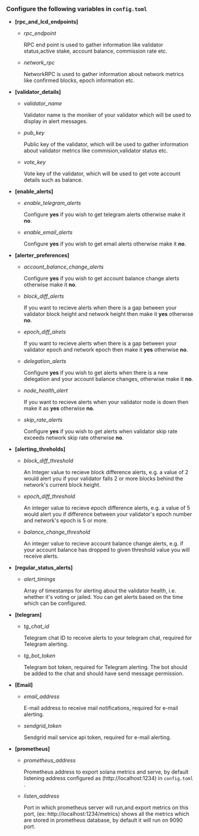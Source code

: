 ### Configure the following variables in `config.toml`
- **[rpc_and_lcd_endpoints]**
  - *rpc_endpoint*

      RPC end point is used to gather information like validator status,active stake, account balance, commission rate etc.
   - *network_rpc*

      NetworkRPC is used to gather information about network metrics like confirmed blocks, epoch information etc.

- **[validator_details]**

   - *validator_name*
   
      Validator name is the moniker of your validator which will be used to display in alert messages.

   - *pub_key*
  
      Public key of the validator, which will be used to gather information about validator metrics like commision,validator status etc.

   - *vote_key*
   
      Vote key of the validator, which will be used to get vote account details such as balance.

- **[enable_alerts]**

   - *enable_telegram_alerts*

      Configure **yes** if you wish to get telegram alerts otherwise make it **no**.

   - *enable_email_alerts*

      Configure **yes** if you wish to get email alerts otherwise make it **no**.

- **[alerter_preferences]**

   - *account_balance_change_alerts*

      Configure **yes** if you wish to get account balance change alerts otherwise make it **no**.

   - *block_diff_alerts*

      If you want to recieve alerts when there is a gap between your validator block height and network height then make it **yes** otherwise **no**.

   - *epoch_diff_alrets*

      If you want to recieve alerts when there is a gap between your validator epoch and network epoch then make it **yes** otherwise **no**.

   - *delegation_alerts*

      Configure **yes** if you wish to get alerts when there is a new delegation and your account balance changes, otherwise make it **no**.

   - *node_health_alert*
   
      If you want to recieve alerts when your validator node is down then make it as **yes** otherwise **no**.

   - *skip_rate_alerts*
     
      Configure **yes** if you wish to get alerts when validator skip rate exceeds network skip rate otherwise **no**.

- **[alerting_threholds]**

   - *block_diff_threshold*

      An Integer value to recieve block difference alerts, e.g. a value of 2 would alert you if your validator falls 2 or more blocks behind the network's current block height.

   - *epoch_diff_threshold*
       
      An integer value to recieve epoch difference alerts, e.g. a value of 5 would alert you if difference between your validator's epoch number and network's epoch is 5 or more.

   - *balance_change_threshold*

      An integer value to recieve account balance change alerts, e.g. if your account balance has dropped to given threshold value you will receive alerts.

- **[regular_status_alerts]**

   - *alert_timings*
   
      Array of timestamps for alerting about the validator health, i.e. whether it's voting or jailed. You can get alerts based on the time which can be configured.
     
- **[telegram]**
  - *tg_chat_id*

      Telegram chat ID to receive alerts to your telegram chat, required for Telegram alerting.
    
  - *tg_bot_token*

      Telegram bot token, required for Telegram alerting. The bot should be added to the chat and should have send message permission.
    
- **[Email]**

  - *email_address*

      E-mail address to receive mail notifications, required for e-mail alerting.
   
  - *sendgrid_token*

      Sendgrid mail service api token, required for e-mail alerting.

- **[prometheus]**

    - *prometheus_address*

      Prometheus address to export solana metrics and serve, by default listening address configured as (http://localhost:1234) in `config.toml` .

    - *listen_address*
       
      Port in which prometheus server will run,and export metrics on this port, (ex: http://localhost:1234/metrics) shows all the metrics which are stored in prometheus database, by default it will run on 9090 port.
